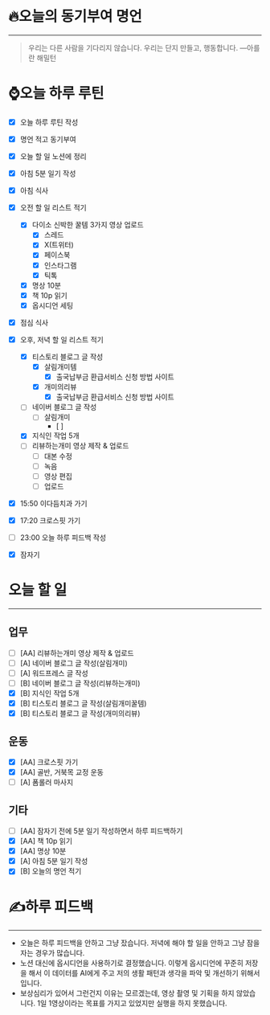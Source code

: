 # 🔥오늘의 동기부여 명언

---

> 우리는 다른 사람을 기다리지 않습니다. 우리는 단지 만들고, 행동합니다. —아를란 해밀턴

# ⌚오늘 하루 루틴

- [x] 오늘 하루 루틴 작성
- [x] 명언 적고 동기부여
- [x] 오늘 할 일 노션에 정리
- [x] 아침 5분 일기 작성
- [x] 아침 식사
- [x] 오전 할 일 리스트 적기
    - [x] 다이소 신박한 꿀템 3가지 영상 업로드
        - [x] 스레드
        - [x] X(트위터)
        - [x] 페이스북
        - [x] 인스타그램
        - [x] 틱톡
    - [x] 명상 10분
    - [x] 책 10p 읽기
    - [x] 옵시디언 세팅
- [x] 점심 식사
- [x] 오후, 저녁 할 일 리스트 적기
    - [x] 티스토리 블로그 글 작성
        - [x] 살림개미템
            - [x] 출국납부금 환급서비스 신청 방법 사이트
        - [x] 개미의리뷰
            - [x] 출국납부금 환급서비스 신청 방법 사이트
	- [ ] 네이버 블로그 글 작성
        - [ ] 살림개미
            - [ ] 
    - [x] 지식인 작업 5개
    - [ ] 리뷰하는개미 영상 제작 & 업로드
        - [ ] 대본 수정
        - [ ] 녹음
        - [ ] 영상 편집
        - [ ] 업로드
- [x] 15:50 이다듬치과 가기
- [x] 17:20 크로스핏 가기
- [ ] 23:00 오늘 하루 피드백 작성
- [x] 잠자기


# 오늘 할 일
---
## 업무
- [ ] [AA] 리뷰하는개미 영상 제작 & 업로드
- [ ] [A] 네이버 블로그 글 작성(살림개미)
- [ ] [A] 워드프레스 글 작성
- [ ] [B] 네이버 블로그 글 작성(리뷰하는개미)
- [x] [B] 지식인 작업 5개
- [x] [B] 티스토리 블로그 글 작성(살림개미꿀템)
- [x] [B] 티스토리 블로그 글 작성(개미의리뷰)

## 운동
- [x] [AA] 크로스핏 가기
- [x] [AA] 골반, 거북목 교정 운동
- [ ] [A] 폼롤러 마사지

## 기타
- [ ] [AA] 잠자기 전에 5분 일기 작성하면서 하루 피드백하기
- [x] [AA] 책 10p 읽기
- [x] [AA] 명상 10분
- [x] [A] 아침 5분 일기 작성
- [x] [B] 오늘의 명언 적기

# ✍하루 피드백

---
- 오늘은 하루 피드백을 안하고 그냥 잤습니다. 저녁에 해야 할 일을 안하고 그냥 잠을 자는 경우가 많습니다.
- 노션 대신에 옵시디언을 사용하기로 결정했습니다. 이렇게 옵시디언에 꾸준히 저장을 해서 이 데이터를 AI에게 주고 저의 생활 패턴과 생각을 파악 및 개선하기 위해서입니다.
- 보상심리가 있어서 그런건지 이유는 모르겠는데, 영상 촬영 및 기획을 하지 않았습니다. 1일 1영상이라는 목표를 가지고 있었지만 실행을 하지 못했습니다.